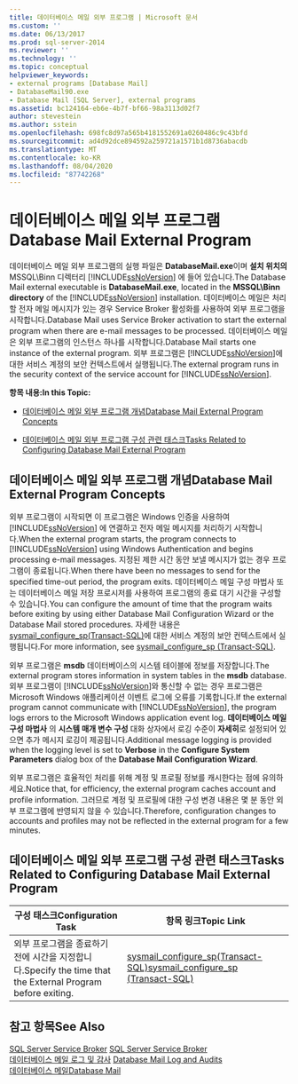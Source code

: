 ```yaml
---
title: 데이터베이스 메일 외부 프로그램 | Microsoft 문서
ms.custom: ''
ms.date: 06/13/2017
ms.prod: sql-server-2014
ms.reviewer: ''
ms.technology: ''
ms.topic: conceptual
helpviewer_keywords:
- external programs [Database Mail]
- DatabaseMail90.exe
- Database Mail [SQL Server], external programs
ms.assetid: bc124164-eb6e-4b7f-bf66-98a3113d02f7
author: stevestein
ms.author: sstein
ms.openlocfilehash: 698fc8d97a565b4181552691a0260486c9c43bfd
ms.sourcegitcommit: ad4d92dce894592a259721a1571b1d8736abacdb
ms.translationtype: MT
ms.contentlocale: ko-KR
ms.lasthandoff: 08/04/2020
ms.locfileid: "87742268"
---
```

# <a name="database-mail-external-program"></a><span data-ttu-id="edce6-102">데이터베이스 메일 외부 프로그램</span><span class="sxs-lookup"><span data-stu-id="edce6-102">Database Mail External Program</span></span>
  <span data-ttu-id="edce6-103">데이터베이스 메일 외부 프로그램의 실행 파일은 **DatabaseMail.exe**이며 **설치 위치의** MSSQL\Binn 디렉터리 [!INCLUDE[ssNoVersion](../../includes/ssnoversion-md.md)] 에 들어 있습니다.</span><span class="sxs-lookup"><span data-stu-id="edce6-103">The Database Mail external executable is **DatabaseMail.exe**, located in the **MSSQL\Binn directory** of the [!INCLUDE[ssNoVersion](../../includes/ssnoversion-md.md)] installation.</span></span> <span data-ttu-id="edce6-104">데이터베이스 메일은 처리할 전자 메일 메시지가 있는 경우 Service Broker 활성화를 사용하여 외부 프로그램을 시작합니다.</span><span class="sxs-lookup"><span data-stu-id="edce6-104">Database Mail uses Service Broker activation to start the external program when there are e-mail messages to be processed.</span></span> <span data-ttu-id="edce6-105">데이터베이스 메일은 외부 프로그램의 인스턴스 하나를 시작합니다.</span><span class="sxs-lookup"><span data-stu-id="edce6-105">Database Mail starts one instance of the external program.</span></span> <span data-ttu-id="edce6-106">외부 프로그램은 [!INCLUDE[ssNoVersion](../../includes/ssnoversion-md.md)]에 대한 서비스 계정의 보안 컨텍스트에서 실행됩니다.</span><span class="sxs-lookup"><span data-stu-id="edce6-106">The external program runs in the security context of the service account for [!INCLUDE[ssNoVersion](../../includes/ssnoversion-md.md)].</span></span>  
  
 <span data-ttu-id="edce6-107">**항목 내용:**</span><span class="sxs-lookup"><span data-stu-id="edce6-107">**In this Topic:**</span></span>  
  
-   [<span data-ttu-id="edce6-108">데이터베이스 메일 외부 프로그램 개념</span><span class="sxs-lookup"><span data-stu-id="edce6-108">Database Mail External Program Concepts</span></span>](#ComponentsAndConcepts)  
  
-   [<span data-ttu-id="edce6-109">데이터베이스 메일 외부 프로그램 구성 관련 태스크</span><span class="sxs-lookup"><span data-stu-id="edce6-109">Tasks Related to Configuring Database Mail External Program</span></span>](#RelatedTasks)  
  
##  <a name="database-mail-external-program-concepts"></a><a name="ComponentsAndConcepts"></a> <span data-ttu-id="edce6-110">데이터베이스 메일 외부 프로그램 개념</span><span class="sxs-lookup"><span data-stu-id="edce6-110">Database Mail External Program Concepts</span></span>  
 <span data-ttu-id="edce6-111">외부 프로그램이 시작되면 이 프로그램은 Windows 인증을 사용하여 [!INCLUDE[ssNoVersion](../../includes/ssnoversion-md.md)] 에 연결하고 전자 메일 메시지를 처리하기 시작합니다.</span><span class="sxs-lookup"><span data-stu-id="edce6-111">When the external program starts, the program connects to [!INCLUDE[ssNoVersion](../../includes/ssnoversion-md.md)] using Windows Authentication and begins processing e-mail messages.</span></span> <span data-ttu-id="edce6-112">지정된 제한 시간 동안 보낼 메시지가 없는 경우 프로그램이 종료됩니다.</span><span class="sxs-lookup"><span data-stu-id="edce6-112">When there have been no messages to send for the specified time-out period, the program exits.</span></span> <span data-ttu-id="edce6-113">데이터베이스 메일 구성 마법사 또는 데이터베이스 메일 저장 프로시저를 사용하여 프로그램의 종료 대기 시간을 구성할 수 있습니다.</span><span class="sxs-lookup"><span data-stu-id="edce6-113">You can configure the amount of time that the program waits before exiting by using either Database Mail Configuration Wizard or the Database Mail stored procedures.</span></span> <span data-ttu-id="edce6-114">자세한 내용은 [sysmail_configure_sp&#40;Transact-SQL&#41;](/sql/relational-databases/system-stored-procedures/sysmail-configure-sp-transact-sql)에 대한 서비스 계정의 보안 컨텍스트에서 실행됩니다.</span><span class="sxs-lookup"><span data-stu-id="edce6-114">For more information, see [sysmail_configure_sp &#40;Transact-SQL&#41;](/sql/relational-databases/system-stored-procedures/sysmail-configure-sp-transact-sql).</span></span>  
  
 <span data-ttu-id="edce6-115">외부 프로그램은 **msdb** 데이터베이스의 시스템 테이블에 정보를 저장합니다.</span><span class="sxs-lookup"><span data-stu-id="edce6-115">The external program stores information in system tables in the **msdb** database.</span></span> <span data-ttu-id="edce6-116">외부 프로그램이 [!INCLUDE[ssNoVersion](../../includes/ssnoversion-md.md)]와 통신할 수 없는 경우 프로그램은 Microsoft Windows 애플리케이션 이벤트 로그에 오류를 기록합니다.</span><span class="sxs-lookup"><span data-stu-id="edce6-116">If the external program cannot communicate with [!INCLUDE[ssNoVersion](../../includes/ssnoversion-md.md)], the program logs errors to the Microsoft Windows application event log.</span></span> <span data-ttu-id="edce6-117">**데이터베이스 메일 구성 마법사** 의 **시스템 매개 변수 구성** 대화 상자에서 로깅 수준이 **자세히**로 설정되어 있으면 추가 메시지 로깅이 제공됩니다.</span><span class="sxs-lookup"><span data-stu-id="edce6-117">Additional message logging is provided when the logging level is set to **Verbose** in the **Configure System Parameters** dialog box of the **Database Mail Configuration Wizard**.</span></span>  
  
 <span data-ttu-id="edce6-118">외부 프로그램은 효율적인 처리를 위해 계정 및 프로필 정보를 캐시한다는 점에 유의하세요.</span><span class="sxs-lookup"><span data-stu-id="edce6-118">Notice that, for efficiency, the external program caches account and profile information.</span></span> <span data-ttu-id="edce6-119">그러므로 계정 및 프로필에 대한 구성 변경 내용은 몇 분 동안 외부 프로그램에 반영되지 않을 수 있습니다.</span><span class="sxs-lookup"><span data-stu-id="edce6-119">Therefore, configuration changes to accounts and profiles may not be reflected in the external program for a few minutes.</span></span>  
  
##  <a name="tasks-related-to-configuring-database-mail-external-program"></a><a name="RelatedTasks"></a> <span data-ttu-id="edce6-120">데이터베이스 메일 외부 프로그램 구성 관련 태스크</span><span class="sxs-lookup"><span data-stu-id="edce6-120">Tasks Related to Configuring Database Mail External Program</span></span>  
  
|<span data-ttu-id="edce6-121">구성 태스크</span><span class="sxs-lookup"><span data-stu-id="edce6-121">Configuration Task</span></span>|<span data-ttu-id="edce6-122">항목 링크</span><span class="sxs-lookup"><span data-stu-id="edce6-122">Topic Link</span></span>|  
|------------------------|----------------|  
|<span data-ttu-id="edce6-123">외부 프로그램을 종료하기 전에 시간을 지정합니다.</span><span class="sxs-lookup"><span data-stu-id="edce6-123">Specify the time that the External Program before exiting.</span></span>|[<span data-ttu-id="edce6-124">sysmail_configure_sp&#40;Transact-SQL&#41;</span><span class="sxs-lookup"><span data-stu-id="edce6-124">sysmail_configure_sp &#40;Transact-SQL&#41;</span></span>](/sql/relational-databases/system-stored-procedures/sysmail-configure-sp-transact-sql)|  
  
## <a name="see-also"></a><span data-ttu-id="edce6-125">참고 항목</span><span class="sxs-lookup"><span data-stu-id="edce6-125">See Also</span></span>  
 <span data-ttu-id="edce6-126">[SQL Server Service Broker](../../database-engine/configure-windows/sql-server-service-broker.md) </span><span class="sxs-lookup"><span data-stu-id="edce6-126">[SQL Server Service Broker](../../database-engine/configure-windows/sql-server-service-broker.md) </span></span>  
 <span data-ttu-id="edce6-127">[데이터베이스 메일 로그 및 감사](database-mail-log-and-audits.md) </span><span class="sxs-lookup"><span data-stu-id="edce6-127">[Database Mail Log and Audits](database-mail-log-and-audits.md) </span></span>  
 [<span data-ttu-id="edce6-128">데이터베이스 메일</span><span class="sxs-lookup"><span data-stu-id="edce6-128">Database Mail</span></span>](database-mail.md)  
  
  
